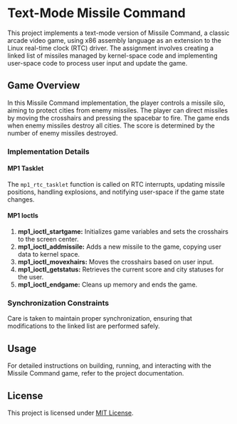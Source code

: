 # Text-Mode Missile Command

This project implements a text-mode version of Missile Command, a classic arcade video game, using x86 assembly language as an extension to the Linux real-time clock (RTC) driver. The assignment involves creating a linked list of missiles managed by kernel-space code and implementing user-space code to process user input and update the game.

## Game Overview

In this Missile Command implementation, the player controls a missile silo, aiming to protect cities from enemy missiles. The player can direct missiles by moving the crosshairs and pressing the spacebar to fire. The game ends when enemy missiles destroy all cities. The score is determined by the number of enemy missiles destroyed.

### Implementation Details

#### MP1 Tasklet

The `mp1_rtc_tasklet` function is called on RTC interrupts, updating missile positions, handling explosions, and notifying user-space if the game state changes.

#### MP1 Ioctls

1. **mp1_ioctl_startgame:** Initializes game variables and sets the crosshairs to the screen center.
2. **mp1_ioctl_addmissile:** Adds a new missile to the game, copying user data to kernel space.
3. **mp1_ioctl_movexhairs:** Moves the crosshairs based on user input.
4. **mp1_ioctl_getstatus:** Retrieves the current score and city statuses for the user.
5. **mp1_ioctl_endgame:** Cleans up memory and ends the game.

### Synchronization Constraints

Care is taken to maintain proper synchronization, ensuring that modifications to the linked list are performed safely.

## Usage

For detailed instructions on building, running, and interacting with the Missile Command game, refer to the project documentation.

## License

This project is licensed under [MIT License](LICENSE).

